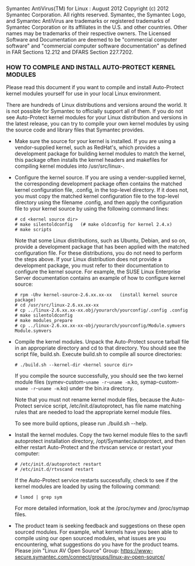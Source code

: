 Symantec AntiVirus(TM) for Linux : August 2012 Copyright (c) 2012 Symantec Corporation. All rights reserved. Symantec, the Symantec Logo, and Symantec AntiVirus are trademarks or registered trademarks of Symantec Corporation or its affiliates in the U.S. and other countries. Other names may be trademarks of their respective owners. The Licensed Software and Documentation are deemed to be "commercial computer software" and "commercial computer software documentation" as defined in FAR Sections 12.212 and DFARS Section 227.7202.

### HOW TO COMPILE AND INSTALL AUTO-PROTECT KERNEL MODULES

Please read this document if you want to compile and install Auto-Protect kernel 
modules yourself for use in your local Linux environment.

There are hundreds of Linux distributions and versions around the world. It is not 
possible for Symantec to officially support all of them. If you do not see Auto-Protect 
kernel modules for your Linux distribution and versions in the latest release, you can 
try to compile your own kernel modules by using the source code and library files that 
Symantec provides. 

 - Make sure the source for your kernel is installed. If you are using a vendor-supplied
   kernel, such as RedHat's, which provides a development package for building kernel
   modules to match the kernel, this package often installs the kernel headers 
   and makefiles for compiling kernel modules into /usr/src/linux-<kernel version>.

 - Configure the kernel source. If you are using a vender-supplied kernel, the 
   corresponding development package often contains the matched kernel configuration 
   file, .config, in the top-level directory. If it does not, you must copy the matched 
   kernel configuration file to the top-level directory using the filename .config, and 
   then apply the configuration file to your kernel source by using the following
   command lines:

       # cd <kernel source dir>
       # make silentoldconfig   (# make oldconfig for kernel 2.4.x)
       # make scripts

   Note that some Linux distributions, such as Ubuntu, Debian, and so on, provide a
   development package that has been applied with the matched configuration file. 
   For these distributions, you do not need to perform the steps above. If your Linux 
   distribution does not provide a development package, you must refer to their 
   documentation to configure the kernel source.  For example, the SUSE Linux Enterprise 
   Server documentation contains an example of how to configure kernel source:

       # rpm -Uhv kernel-source-2.6.xx.xx-xx   (install kernel source package)
       # cd /usr/src/linux-2.6.xx.xx-xx
       # cp ../linux-2.6.xx.xx-xx.obj/yourarch/yourconfig/.config .config 
       # make silentoldconfig
       # make modules_prepare
       # cp ../linux-2.6.xx.xx-xx-obj/yourarch/yourconfig/Module.symvers Module.symvers

 - Compile the kernel modules. Unpack the Auto-Protect source tarball file in an 
   appropriate directory and cd to that directory. You should see the script file, 
   build.sh. Execute build.sh to compile all source directories:

       # ./build.sh --kernel-dir <kernel source dir>
   
   If you compile the source successfully, you should see the two kernel module files 
   (symev-custom-`uname -r`-`uname -m`.ko, symap-custom-`uname -r`-`uname -m`.ko) under
   the bin.ira directory. 

   Note that you must not rename kernel module files, because the Auto-Protect service 
   script, /etc/init.d/autoprotect, has file name matching rules that are needed to load 
   the appropriate kernel module files.
   
   To see more build options, please run ./build.sh --help.

 - Install the kernel modules. Copy the two kernel module files to the savfl autoprotect 
   installation directory, /opt/Symantec/autoprotect, and then either restart 
   Auto-Protect and the rtvscan service or restart your computer:

       # /etc/init.d/autoprotect restart
       # /etc/init.d/rtvscand restart   

   If the Auto-Protect service restarts successfully, check to see if the kernel modules
   are loaded by using the following command:

       # lsmod | grep sym

   For more detailed information, look at the /proc/symev and /proc/symap files.

 - The product team is seeking feedback and suggestions on these open sourced modules.
   For example, what kernels have you been able to compile using our open sourced modules,
   what issues are you encountering, what suggestions do you have for the product teams.
   Please join "Linux AV Open Source" Group:
   https://www-secure.symantec.com/connect/groups/linux-av-open-source/
